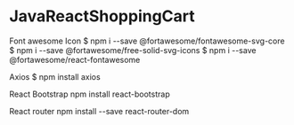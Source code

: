 # JavaReactShoppingCart

Font awesome Icon
$ npm i --save @fortawesome/fontawesome-svg-core
$ npm i --save @fortawesome/free-solid-svg-icons
$ npm i --save @fortawesome/react-fontawesome


Axios
$ npm install axios


React Bootstrap
npm install react-bootstrap


React router
npm install --save react-router-dom
